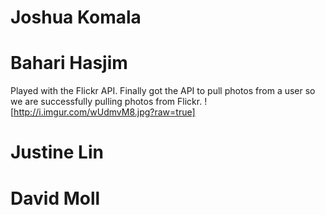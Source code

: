 # Joshua Komala

# Bahari Hasjim
Played with the Flickr API. Finally got the API to pull photos from a user so we are successfully pulling photos from Flickr.
![http://i.imgur.com/wUdmvM8.jpg?raw=true]


# Justine Lin

# David Moll
